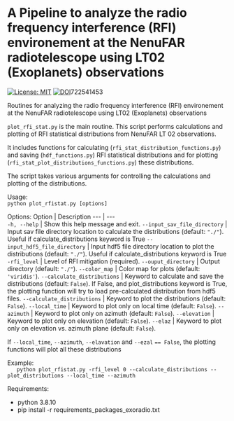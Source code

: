 # A Pipeline to analyze the radio frequency interference (RFI) environement at the NenuFAR radiotelescope using LT02 (Exoplanets) observations

[![License: MIT](https://img.shields.io/badge/License-MIT-yellow.svg)](https://opensource.org/licenses/MIT)
[![DOI](https://zenodo.org/badge/723092575.svg)](https://zenodo.org/badge/latestdoi/723092575)722541453


Routines for analyzing the radio frequency interference (RFI) environement at the NenuFAR radiotelescope using LT02 (Exoplanets) observations


`plot_rfi_stat.py` is the main routine. This script performs calculations and plotting of RFI statistical distributions from NenuFAR LT 02 observations.

It includes functions for calculating (`rfi_stat_distribution_functions.py`) and saving (`hdf_functions.py`) RFI statistical distributions and for plotting (`rfi_stat_plot_distributions_functions.py`) these distributions.

The script takes various arguments for controlling the calculations and plotting of the distributions.

Usage:  
    `python plot_rfistat.py [options]`


Options: 
Option | Description
--- | ---  
`-h, --help` | Show this help message and exit.
`--input_sav_file_directory`  | Input sav file directory location to calculate the distributions (default: `"./"`). Useful if calculate_distributions keyword is True
`--input_hdf5_file_directory` | Input hdf5 file directory location to plot the distributions (default: `"./"`). Useful if calculate_distributions keyword is True
`-rfi_level` | Level of RFI mitigation (required).
`--ouput_directory`           | Output directory (default: `"./"`).
`--color_map`                 | Color map for plots (default: `'viridis'`).
`--calculate_distributions`   | Keyword to calculate and save the distributions (default: `False`). If False, and plot_distributions keyword is True, the plotting function will try to load pre-calculated distribution from hdf5 files.
`--calculate_distributions`   | Keyword to plot the distributions (default: `False`).
`--local_time`                | Keyword to plot only on local time (default: `False`).
`--azimuth`                   | Keyword to plot only on azimuth (default: `False`).
`--elevation`                 | Keyword to plot only on elevation (default: `False`).
`--elaz`                      | Keyword to plot only on elevation vs. azimuth plane (default: `False`).

If `--local_time`, `--azimuth`, `--elavation` and `--ezal` `== False`, the plotting functions will plot all these distributions  

Example:   
```    python plot_rfistat.py -rfi_level 0 --calculate_distributions --plot_distributions --local_time --azimuth ```

Requirements:
* python 3.8.10
* pip install -r requirements_packages_exoradio.txt
